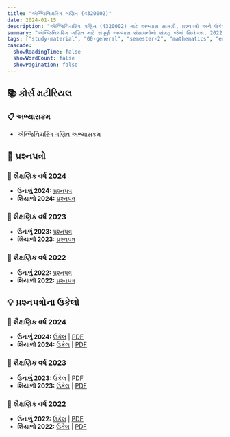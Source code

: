 ```yaml
---
title: "એન્જિનિયરિંગ ગણિત (4320002)"
date: 2024-01-15
description: "એન્જિનિયરિંગ ગણિત (4320002) માટે અભ્યાસ સામગ્રી, પ્રશ્નપત્રો અને ઉકેલો - સામાન્ય અભ્યાસ, સેમેસ્ટર 2"
summary: "એન્જિનિયરિંગ ગણિત માટે સંપૂર્ણ અભ્યાસ સંસાધનોનો સંગ્રહ જેમાં સિલેબસ, 2022-2024ના પ્રશ્નપત્રો અને વિગતવાર ઉકેલોનો સમાવેશ થાય છે"
tags: ["study-material", "00-general", "semester-2", "mathematics", "engineering-mathematics", "4320002"]
cascade:
  showReadingTime: false
  showWordCount: false
  showPagination: false
---
```


## 📚 કોર્સ મટીરિયલ

### 📋 અભ્યાસક્રમ

- [એન્જિનિયરિંગ ગણિત અભ્યાસક્રમ](4320002.pdf)

## 📝 પ્રશ્નપત્રો

### 📅 શૈક્ષણિક વર્ષ 2024  

- **ઉનાળું 2024:** [પ્રશ્નપત્ર](4320002-Summer-2024.pdf)
- **શિયાળો 2024:** [પ્રશ્નપત્ર](4320002-Winter-2024.pdf)

### 📅 શૈક્ષણિક વર્ષ 2023

- **ઉનાળું 2023:** [પ્રશ્નપત્ર](4320002-Summer-2023.pdf)
- **શિયાળો 2023:** [પ્રશ્નપત્ર](4320002-Winter-2023.pdf)

### 📅 શૈક્ષણિક વર્ષ 2022

- **ઉનાળું 2022:** [પ્રશ્નપત્ર](4320002-Summer-2022.pdf)
- **શિયાળો 2022:** [પ્રશ્નપત્ર](4320002-Winter-2022.pdf)

## 💡 પ્રશ્નપત્રોના ઉકેલો

### 📅 શૈક્ષણિક વર્ષ 2024

- **ઉનાળું 2024:** [ઉકેલ](4320002-summer-2024-solution) | [PDF](4320002-summer-2024-solution.pdf)
- **શિયાળો 2024:** [ઉકેલ](4320002-winter-2024-solution) | [PDF](4320002-winter-2024-solution.pdf)

### 📅 શૈક્ષણિક વર્ષ 2023

- **ઉનાળું 2023:** [ઉકેલ](4320002-summer-2023-solution) | [PDF](4320002-summer-2023-solution.pdf)
- **શિયાળો 2023:** [ઉકેલ](4320002-winter-2023-solution) | [PDF](4320002-winter-2023-solution.pdf)

### 📅 શૈક્ષણિક વર્ષ 2022

- **ઉનાળું 2022:** [ઉકેલ](4320002-summer-2022-solution) | [PDF](4320002-summer-2022-solution.pdf)
- **શિયાળો 2022:** [ઉકેલ](4320002-winter-2022-solution) | [PDF](4320002-winter-2022-solution.pdf)
